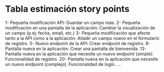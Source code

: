 # Tabla estimación story points

1- Pequeña modificación API: Guardar un campo más.
2- Pequeña modificación en una pantalla de la aplicación: Cambiar la visualización de un campo (p.ej: fecha, email, etc.)
3- Pequeña modificación que afecte tanto a la API como a la aplicación: Añadir un campo nuevo en el formulario de registro.
5- Nuevo endpoint de la API: Crear endpoint de registro.
8- Pantalla nueva en la aplicación: Crear una pantalla de bienvenida.
13- Pantalla nueva en la aplicación que necesite un nuevo endpoint (simple): Funcionalidad de registro. 
20- Pantalla nueva en la aplicación que necesite un nuevo endpoint (complejo): Funcionalidad de login.
...
